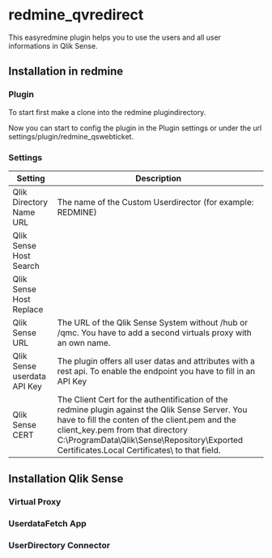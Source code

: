 # redmine_qvredirect

This easyredmine plugin helps you to use the users and all user informations in Qlik Sense.

## Installation in redmine

### Plugin
To start first make a clone into the redmine plugindirectory.

Now you can start to config the plugin in the Plugin settings or under the url settings/plugin/redmine_qswebticket.

### Settings


| Setting                  | Description |
| ------------------------ | ------------- |
| Qlik Directory Name URL  | The name of the Custom Userdirector (for example: REDMINE)  |
| Qlik Sense Host Search   |   |
| Qlik Sense Host Replace  |   |
| Qlik Sense URL           | The URL of the Qlik Sense System without /hub or /qmc. You have to add a second virtuals proxy with an own name. |
| Qlik Sense userdata API Key | The plugin offers all user datas and attributes with a rest api. To enable the endpoint you have to fill in an API Key |
| Qlik Sense CERT           | The Client Cert for the authentification of the redmine plugin against the Qlik Sense Server. You have to fill the conten of the client.pem and the client_key.pem from that directory C:\ProgramData\Qlik\Sense\Repository\Exported Certificates\.Local Certificates\ to that field.

## Installation Qlik Sense

### Virtual Proxy

### UserdataFetch App

### UserDirectory Connector


